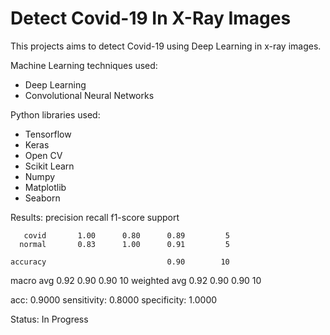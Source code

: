 # Detect Covid-19 In X-Ray Images

This projects aims to detect Covid-19 using Deep Learning in x-ray images.

Machine Learning techniques used:
- Deep Learning
- Convolutional Neural Networks

Python libraries used:
- Tensorflow
- Keras
- Open CV
- Scikit Learn
- Numpy
- Matplotlib
- Seaborn

Results:
              precision    recall  f1-score   support

       covid       1.00      0.80      0.89         5
      normal       0.83      1.00      0.91         5

    accuracy                           0.90        10
   macro avg       0.92      0.90      0.90        10
weighted avg       0.92      0.90      0.90        10

acc: 0.9000
sensitivity: 0.8000
specificity: 1.0000

Status: In Progress
